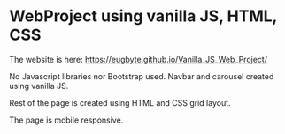 # WebProject using vanilla JS, HTML, CSS

The website is here: https://eugbyte.github.io/Vanilla_JS_Web_Project/

No Javascript libraries nor Bootstrap used. Navbar and carousel created using vanilla JS.

Rest of the page is created using HTML and CSS grid layout.

The page is mobile responsive.
